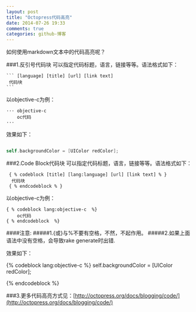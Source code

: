 ```yaml
---
layout: post
title: "Octopress代码高亮"
date: 2014-07-26 19:33
comments: true
categories: github-博客
---
```


如何使用markdown文本中的代码高亮呢？

<!--more-->

###1.反引号代码块
   可以指定代码标题，语言，链接等等。语法格式如下：

    ``` [language] [title] [url] [link text]
     代码块
    ```
以objective-c为例：

    ··· objective-c 
        oc代码
    ···

效果如下：

``` objective-c 

self.backgroundColor = [UIColor redColor];

```

###2.Code Block代码块
   可以指定代码标题，语言，链接等等。语法格式如下：

     { % codeblock [title] [lang:language] [url] [link text] % }
      代码块
     { % endcodeblock % }
 以objective-c为例：
 
    { % codeblock lang:objective-c  %} 
        oc代码
    { % endcodeblock  %} 
####注意:
#####1.{或}与%不要有空格，不然，不起作用。
#####2.如果上面语法中没有空格，会导致rake generate时出错.   
    
效果如下：

{% codeblock lang:objective-c %} 
self.backgroundColor = [UIColor redColor];

{% endcodeblock %}

###3.更多代码高亮方式见：[http://octopress.org/docs/blogging/code/](http://octopress.org/docs/blogging/code/)